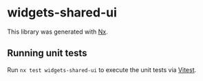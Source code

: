 # widgets-shared-ui

This library was generated with [Nx](https://nx.dev).

## Running unit tests

Run `nx test widgets-shared-ui` to execute the unit tests via [Vitest](https://vitest.dev/).
